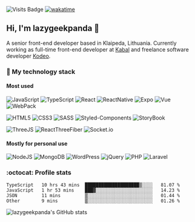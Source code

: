  ![Visits Badge](https://badges.pufler.dev/visits/lazygeekpanda/lazygeekpanda?style=flat-square)
 [![wakatime](https://wakatime.com/badge/user/1df85413-ba3d-464c-9c55-68c47e60d472.svg?style=flat-square)](https://wakatime.com/@1df85413-ba3d-464c-9c55-68c47e60d472)
 
 ## Hi, I'm **lazygeekpanda** :panda_face:
 A senior front-end developer based in Klaipeda, Lithuania. Currently working as full-time front-end developer at [Kabal](https://kabal.com/) and freelance software developer [Kodeo](https://kodeo.lt).

### :briefcase: My technology stack
#### Most used
![JavaScript](https://img.shields.io/badge/JavaScript-EFD81C?logo=javascript&logoColor=black&style=for-the-badge)
![TypeScript](https://img.shields.io/badge/TypeScript-2F74C0?logo=typescript&logoColor=white&style=for-the-badge)
![React](https://img.shields.io/badge/React-00D1F7?logo=react&logoColor=white&style=for-the-badge)
![ReactNative](https://img.shields.io/badge/React_Native-00D1F7?logo=react&logoColor=white&style=for-the-badge)
![Expo](https://img.shields.io/badge/expo-%23000020.svg?&style=for-the-badge&logo=expo&logoColor=white)
![Vue](https://img.shields.io/badge/Vue-3EB27F?logo=vue.js&logoColor=white&style=for-the-badge)
![WebPack](https://img.shields.io/badge/webpack-%238DD6F9.svg?&style=for-the-badge&logo=webpack&logoColor=black)

![HTML5](https://img.shields.io/badge/HTML5-23E34F26?logo=html5&logoColor=white&style=for-the-badge)
![CSS3](https://img.shields.io/badge/CSS3-C76395?logo=css3&logoColor=white&style=for-the-badge)
![SASS](https://img.shields.io/badge/SASS-C76395?logo=sass&logoColor=white&style=for-the-badge)
![Styled-Components](https://img.shields.io/badge/Styled_Components-E7A693?logo=styled-components&logoColor=white&style=for-the-badge)
![StoryBook](https://img.shields.io/badge/storybook-%23FF4785.svg?&style=for-the-badge&logo=storybook&logoColor=white)

![ThreeJS](https://img.shields.io/badge/three.js-%23000000.svg?&style=for-the-badge&logo=three.js&logoColor=white)
![ReactThreeFiber](https://img.shields.io/badge/R3F-%23000000.svg?&style=for-the-badge&logo=three.js&logoColor=white)
![Socket.io](https://img.shields.io/badge/socket.io-%23010101.svg?&style=for-the-badge&logo=socket.io&logoColor=white)

#### Mostly for personal use
![NodeJS](https://img.shields.io/badge/NodeJS-87BF00?logo=node.js&logoColor=white&style=for-the-badge)
![MongoDB](https://img.shields.io/badge/MongoDB-439743?logo=mongodb&logoColor=white&style=for-the-badge)
![WordPress](https://img.shields.io/badge/Wordpress-057297?logo=wordpress&logoColor=white&style=for-the-badge)
![jQuery](https://img.shields.io/badge/jquery-%230769AD.svg?&style=for-the-badge&logo=jquery&logoColor=white)
![PHP](https://img.shields.io/badge/php-%23777BB4.svg?&style=for-the-badge&logo=php&logoColor=white)
![Laravel](https://img.shields.io/badge/laravel-%23FF2D20.svg?&style=for-the-badge&logo=laravel&logoColor=white)


### :octocat: Profile stats

<!--START_SECTION:waka-->

```text
TypeScript   10 hrs 43 mins  ████████████████████▒░░░░   81.07 %
JavaScript   1 hr 53 mins    ███▓░░░░░░░░░░░░░░░░░░░░░   14.23 %
JSON         11 mins         ▒░░░░░░░░░░░░░░░░░░░░░░░░   01.44 %
Other        9 mins          ▒░░░░░░░░░░░░░░░░░░░░░░░░   01.26 %
```

<!--END_SECTION:waka-->

<!-- ![Most used languages](https://github-readme-stats.vercel.app/api/top-langs/?username=lazygeekpanda&count_private=true) -->
![lazygeekpanda's GitHub stats](https://github-readme-stats.vercel.app/api?username=lazygeekpanda&hide=contribs&count_private=true)
